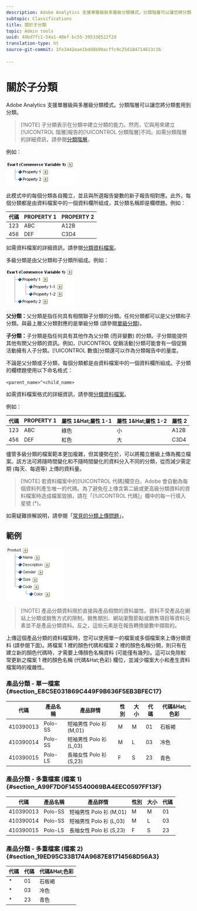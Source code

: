 ```yaml
---
description: Adobe Analytics 支援單層級與多層級分類模式。分類階層可以讓您將分類套用到分類。
subtopic: Classifications
title: 關於子分類
topic: Admin tools
uuid: 48bd7fc1-54a1-40ef-bc55-395338522f2d
translation-type: ht
source-git-commit: 3fe3442eae1bdd8b90acffc9c25d184714613c16

---
```



# 關於子分類

Adobe Analytics 支援單層級與多層級分類模式。分類階層可以讓您將分類套用到分類。

>[!NOTE] 子分類表示在分類中建立分類的能力。然而，它與用來建立[!UICONTROL 階層]報告的[!UICONTROL 分類階層]不同。如需分類階層的詳細資訊，請參閱[分類階層](classification-hierarchies.md)。

例如：

![](assets/single-level-popup-C.png)

此模式中的每個分類各自獨立，並且與所選報告變數的新子報告相對應。此外，每個分類都是由資料檔案中的一個資料欄所組成，其分類名稱即是欄標題。例如：

| 代碼 | PROPERTY 1 | PROPERTY 2 |
|---|---|---|
| 123 | ABC | A12B |
| 456 | DEF | C3D4 |

如需資料檔案的詳細資訊，請參閱[分類資料檔案](/help/components/c-classifications2/c-classifications-importer/c-saint-data-files.md)。

多級分類是由父分類和子分類所組成。例如：

![](assets/Multi-Level-Class-popup.png)

**父分類：**&#x200B;父分類是指任何具有相關聯子分類的分類。任何分類都可以是父分類和子分類。與最上層父分類對應的是單級分類 (請參閱[單級分類](/help/components/c-classifications2/c-sub-classifications.md))。

**子分類：**&#x200B;子分類是指任何具有其他作為父分類 (而非變數) 的分類。子分類能提供其他有關父分類的資訊。例如，[!UICONTROL 促銷活動]分類可能會有一個促銷活動擁有人子分類。[!UICONTROL 數值]分類還可以作為分類報告中的量度。

不論是父分類或子分類，每個分類都是由資料檔案中的一個資料欄所組成。子分類的欄標題使用以下命名格式：

`<parent_name>^<child_name>`

如需資料檔案格式的詳細資訊，請參閱[分類資料檔案](/help/components/c-classifications2/c-classifications-importer/c-saint-data-files.md)。

例如：

| 代碼 | PROPERTY 1 | 屬性 1&amp;Hat;屬性 1-1 | 屬性 1&amp;Hat;屬性 1-2 | 屬性 2 |
|---|---|---|---|---|
| 123 | ABC | 綠色 | 小 | A12B |
| 456 | DEF | 紅色 | 大 | C3D4 |

儘管多級分類的檔案範本更加複雜，但其優勢在於，可以將獨立層級上傳為獨立檔案。該方法可將隨時間變化和不隨時間變化的資料分入不同的分類，從而減少需定期 (每天、每週等) 上傳的資料量。

>[!NOTE] 若資料檔案中的[!UICONTROL 代碼]欄空白，Adobe 會自動為每個資料列產生唯一的代碼。為了避免在上傳含第二級或更高級分類資料的資料檔案時造成檔案毀損，請在「[!UICONTROL 代碼]」欄中的每一行填入星號 (*)。

如需疑難排解說明，請參閱「[常見的分類上傳問題](https://helpx.adobe.com/tw/analytics/kb/common-saint-upload-issues.html)」。

## 範例

![](assets/sample-product-classifications.png)

>[!NOTE] 產品分類資料限於直接與產品相關的資料屬性。資料不受產品在網站上分類或銷售方式的限制。銷售類別、網站瀏覽節點或銷售項目等資料元素並不是產品分類資料。反之，這些元素是在報告轉換變數中擷取的。

上傳這個產品分類的資料檔案時，您可以使用單一的檔案或多個檔案來上傳分類資料 (請參閱下面)。將檔案 1 裡的顏色代碼和檔案 2 裡的顏色名稱分開，則只有在建立新的顏色代碼時，才需要上傳顏色名稱資料 (可能僅有幾列)。這可以免除較常更新之檔案 1 裡的顏色名稱 (代碼&amp;Hat;色彩) 欄位，並減少檔案大小和產生資料檔案時的複雜性。

### 產品分類 - 單一檔案 {#section_E8C5E031869C449F9B636F5EB3BFEC17}

| 代碼 | 產品名稱 | 產品詳情 | 性別 | 大小 | 代碼 | 代碼&amp;Hat;色彩 |
|---|---|---|---|---|---|---|
| 410390013 | Polo-SS | 短袖男性 Polo 衫 (M,01) | M | M | 01 | 石板褐 |
| 410390014 | Polo-SS | 短袖男性 Polo 衫 (L,03) | M | L | 03 | 冷色 |
| 410390015 | Polo-LS | 長袖女性 Polo 衫 (S,23) | F | S | 23 | 青色 |

### 產品分類 - 多重檔案 (檔案 1){#section_A99F7D0F145540069BA4EEC0597FF13F}

| 代碼 | 產品名稱 | 產品詳情 | 性別 | 大小 | 代碼 |
|---|---|---|---|---|---|
| 410390013 | Polo-SS | 短袖男性 Polo 衫 (M,01) | M | M | 01 |
| 410390014 | Polo-SS | 短袖男性 Polo 衫 (L,03) | M | L | 03 |
| 410390015 | Polo-LS | 長袖女性 Polo 衫 (S,23) | F | S | 23 |

### 產品分類 - 多重檔案 (檔案 2){#section_19ED95C33B174A9687E81714568D56A3}

| 代碼 | 代碼 | 代碼&amp;Hat;色彩 |
|---|---|---|
| * | 01 | 石板褐 |
| * | 03 | 冷色 |
| * | 23 | 青色 |
